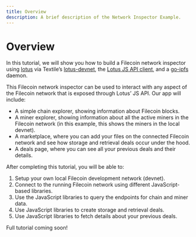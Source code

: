 ```yaml
---
title: Overview
description: A brief description of the Network Inspector Example.
---
```


# Overview

In this tutorial, we will show you how to build a Filecoin network inspector using [lotus](https://github.com/filecoin-project/lotus/) via Textile’s [lotus-devnet](https://github.com/textileio/lotus-devnet), the [Lotus JS API client](https://github.com/filecoin-shipyard/js-lotus-client), and a [go-ipfs](https://github.com/ipfs/go-ipfs/) daemon.

This Filecoin network inspector can be used to interact with any aspect of the Filecoin network that is exposed through Lotus’ JS API. Our app will include:

- A simple chain explorer, showing information about Filecoin blocks.
- A miner explorer, showing information about all the active miners in the Filecoin network (in this example, this shows the miners in the local devnet).
- A marketplace, where you can add your files on the connected Filecoin network and see how storage and retrieval deals occur under the hood.
- A deals page, where you can see all your previous deals and their details.

After completing this tutorial, you will be able to:

1. Setup your own local Filecoin development network (devnet).
2. Connect to the running Filecoin network using different JavaScript-based libraries.
3. Use the JavaScript libraries to query the endpoints for chain and miner data.
4. Use JavaScript libraries to create storage and retrieval deals.
5. Use JavaScript libraries to fetch details about your previous deals.

Full tutorial coming soon!
